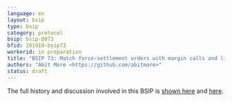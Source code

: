 ```yaml
---
language: en
layout: bsip
type: bsip
category: protocol
bsip: bsip-0073
bfid: 201910-bsip73
workerid: in preparation
title: "BSIP 73: Match force-settlement orders with margin calls and limit orders"
authors: "Abit More <https://github.com/abitmore>"
status: draft
---
```


The full history and discussion involved in this BSIP is
[shown here](https://github.com/bitshares/bsips/issues/181) and
[here](https://github.com/bitshares/bsips/pull/200).
